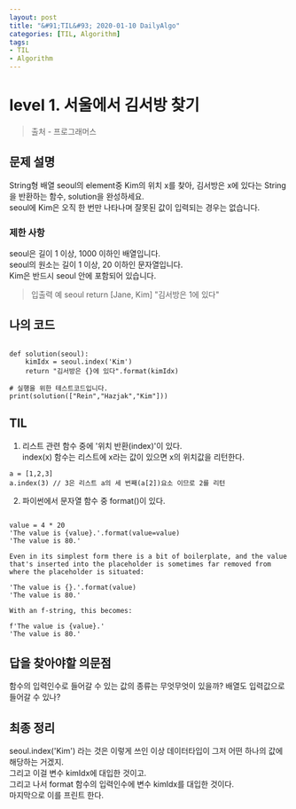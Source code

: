 ```yaml
---
layout: post
title: "&#91;TIL&#93; 2020-01-10 DailyAlgo"
categories: [TIL, Algorithm]
tags: 
- TIL
- Algorithm
---
```


# level 1. 서울에서 김서방 찾기
> 출처 - 프로그래머스

## 문제 설명

String형 배열 seoul의 element중 Kim의 위치 x를 찾아, 김서방은 x에 있다는 String을 반환하는 함수, solution을 완성하세요. 
<br>seoul에 Kim은 오직 한 번만 나타나며 잘못된 값이 입력되는 경우는 없습니다.

### 제한 사항

seoul은 길이 1 이상, 1000 이하인 배열입니다.
<br>seoul의 원소는 길이 1 이상, 20 이하인 문자열입니다.
<br>Kim은 반드시 seoul 안에 포함되어 있습니다.

> 입출력 예
> seoul	       return
>[Jane, Kim]	"김서방은 1에 있다"


## 나의 코드

~~~

def solution(seoul):
    kimIdx = seoul.index('Kim')
    return "김서방은 {}에 있다".format(kimIdx)

# 실행을 위한 테스트코드입니다.
print(solution(["Rein","Hazjak","Kim"]))

~~~


## TIL

1. 리스트 관련 함수 중에 '위치 반환(index)'이 있다.
<br>index(x) 함수는 리스트에 x라는 값이 있으면 x의 위치값을 리턴한다.
~~~
a = [1,2,3]
a.index(3) // 3은 리스트 a의 세 번째(a[2])요소 이므로 2를 리턴
~~~

2. 파이썬에서 문자열 함수 중 format()이 있다.

~~~

value = 4 * 20
'The value is {value}.'.format(value=value)
'The value is 80.'

Even in its simplest form there is a bit of boilerplate, and the value that's inserted into the placeholder is sometimes far removed from where the placeholder is situated:

'The value is {}.'.format(value)
'The value is 80.'

With an f-string, this becomes:

f'The value is {value}.'
'The value is 80.'

~~~

## 답을 찾아야할 의문점

함수의 입력인수로 들어갈 수 있는 값의 종류는 무엇무엇이 있을까? 배열도 입력값으로 들어갈 수 있나?


## 최종 정리

seoul.index('Kim') 라는 것은 이렇게 쓰인 이상 데이터타입이 그저 어떤 하나의 값에 해당하는 거겠지. 
<br>그리고 이걸 변수 kimIdx에 대입한 것이고.
<br>그리고 나서 format 함수의 입력인수에 변수 kimIdx를 대입한 것이다.
<br>마지막으로 이를 프린트 한다.
